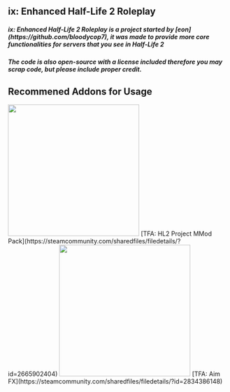 <h2>ix: Enhanced Half-Life 2 Roleplay</h2>
<h5>ix: Enhanced Half-Life 2 Roleplay is a project started by [eon](https://github.com/bloodycop7), it was made to provide more core functionalities for servers that you see in Half-Life 2</h5>
<h5>The code is also open-source with a license included therefore you may scrap code, but please include proper credit.</h5>

<h2>Recommened Addons for Usage</h2>
<img src="https://steamuserimages-a.akamaihd.net/ugc/1861681104201864138/AB5274CEE817EFE4B9FFCBC10CC4BCC987B3434A/?imw=5000&imh=5000&ima=fit&impolicy=Letterbox&imcolor=%23000000&letterbox=false" width = "300px"/>
[TFA: HL2 Project MMod Pack](https://steamcommunity.com/sharedfiles/filedetails/?id=2665902404)

<img src="https://steamuserimages-a.akamaihd.net/ugc/1842551758698807122/6B89F20CDDCF283D9EE5EA09FBB188815993544F/?imw=637&imh=358&ima=fit&impolicy=Letterbox&imcolor=%23000000&letterbox=true" width = "300px"/>
[TFA: Aim FX](https://steamcommunity.com/sharedfiles/filedetails/?id=2834386148)
